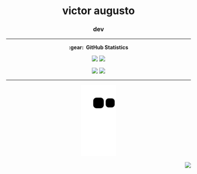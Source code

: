 <h1 align="center">victor augusto</h1>
<h3 align="center">dev</h3>


<hr/>

<div align="center">
  
  <summary><b>:gear: &nbsp;GitHub Statistics</b></summary>
    <p align="center">
       <img height="143px" src="https://github-readme-stats.vercel.app/api?username=victorNadall&show_icons=true&include_all_commits=true&count_private=true&theme=react&hide_border=true&bg_color=0D1117&title_color=7217D4&icon_color=7217D4" />         
       <img height="140px" src="https://github-readme-stats.vercel.app/api/top-langs/?username=victorNadall&langs_count=10&layout=compact&theme=react&hide_border=true&bg_color=0D1117&title_color=7217D4&icon_color=7217D4" />
    </p>

  

  <a href = "mailto:contatovictornadal@gmail.com"><img src="https://img.shields.io/badge/-Gmail-%23333?style=for-the-badge&logo=gmail&logoColor=white" target="_blank"></a>
  <a href="https://www.linkedin.com/in/victor-augusto-8948a9226/" target="_blank"><img src="https://img.shields.io/badge/-LinkedIn-%230077B5?style=for-the-badge&logo=linkedin&logoColor=white" target="_blank"></a> 
  
<hr/>

  ![Snake animation](https://github.com/victorNadall/victorNadall/blob/output/github-contribution-grid-snake.svg)
 
</div>


<p align="right">
<img src="https://komarev.com/ghpvc/?username=victorNadall&style=plastic&label=Views"><img>
</p>

